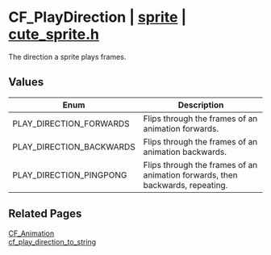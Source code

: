 # CF_PlayDirection | [sprite](https://github.com/RandyGaul/cute_framework/blob/master/docs/sprite/README.md) | [cute_sprite.h](https://github.com/RandyGaul/cute_framework/blob/master/include/cute_sprite.h)

The direction a sprite plays frames.

## Values

Enum | Description
--- | ---
PLAY_DIRECTION_FORWARDS | Flips through the frames of an animation forwards.
PLAY_DIRECTION_BACKWARDS | Flips through the frames of an animation backwards.
PLAY_DIRECTION_PINGPONG | Flips through the frames of an animation forwards, then backwards, repeating.

## Related Pages

[CF_Animation](https://github.com/RandyGaul/cute_framework/blob/master/docs/sprite/cf_animation.md)  
[cf_play_direction_to_string](https://github.com/RandyGaul/cute_framework/blob/master/docs/sprite/cf_play_direction_to_string.md)  
